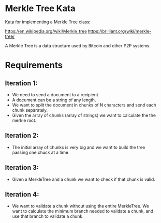 Merkle Tree Kata
================

Kata for implementing a Merkle Tree class:

https://en.wikipedia.org/wiki/Merkle_tree
https://brilliant.org/wiki/merkle-tree/

A Merkle Tree is a data structure used by Bitcoin and other P2P systems.

# Requirements

## Iteration 1: 

* We need to send a document to a recipient.
* A document can be a string of any length.
* We want to split the document in chunks of N characters and send each chunk separately.
* Given the array of chunks (array of strings) we want to calculate the the merkle root.

## Iteration 2: 

* The initial array of chunks is very big and we want to build the tree passing one chuck at a time.

## Iteration 3:

* Given a MerkleTree and a chunk we want to check if that chunk is valid.

## Iteration 4:

* We want to validate a chunk without using the entire MerkleTree. We want to calculate the minimum branch needed 
to validate a chunk, and use that branch to validate a chunk.
